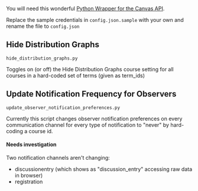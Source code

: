 You will need this wonderful [Python Wrapper for the Canvas API](https://github.com/ucfopen/canvasapi).

Replace the sample credentials in `config.json.sample` with your own and rename the file to `config.json`

## Hide Distribution Graphs
`hide_distribution_graphs.py`

Toggles on (or off) the Hide Distribution Graphs course setting for all courses in a hard-coded set of terms (given as term_ids)

## Update Notification Frequency for Observers
`update_observer_notification_preferences.py`

Currently this script changes observer notification preferences on every communication channel for every type of notification to "never" by hard-coding a course id.

#### Needs investigation

Two notification channels aren't changing:

* discussionentry (which shows as "discussion_entry" accessing raw data in browser)
* registration

